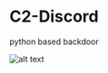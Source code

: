 # C2-Discord
python based backdoor 

![alt text](https://www.google.com/url?sa=i&url=https%3A%2F%2Fwww.reddit.com%2Fr%2Fdiscordapp%2Fcomments%2Fkyenhd%2Fmade_this_evil_discord_2_years_ago%2F&psig=AOvVaw0ObSTGnzikqfL2EJ_9uPN-&ust=1699879065410000&source=images&cd=vfe&opi=89978449&ved=0CBIQjRxqFwoTCIifrpG9voIDFQAAAAAdAAAAABAE](https://www.reddit.com/media?url=https%3A%2F%2Fi.redd.it%2F841krdvmenb61.png)https://www.reddit.com/media?url=https%3A%2F%2Fi.redd.it%2F841krdvmenb61.png](https://wallpapers.com/images/hd/discord-wicked-evil-clyde-ugwz09fmzo2um01g.jpg)https://wallpapers.com/images/hd/discord-wicked-evil-clyde-ugwz09fmzo2um01g.jpg)

